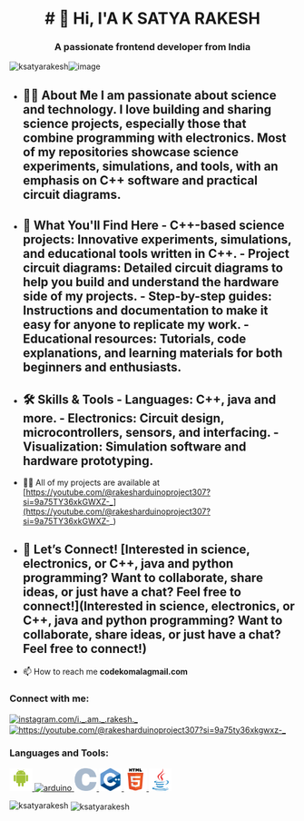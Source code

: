 <h1 align="center"># 👋 Hi, I'A K SATYA RAKESH</h1>
<h3 align="center">A passionate frontend developer from India</h3>

<img align="right" width="400" alt="image" src="https://github.com/user-attachments/assets/6f89f136-af31-4299-94d1-b22787e97ef7" />


<p align="left"> <img src="https://komarev.com/ghpvc/?username=ksatyarakesh&label=Profile%20views&color=0e75b6&style=flat" alt="ksatyarakesh" /> </p>

- ## 🧑‍🔬 About Me **I am passionate about science and technology. I love building and sharing science projects, especially those that combine programming with electronics. Most of my repositories showcase science experiments, simulations, and tools, with an emphasis on C++ software and practical circuit diagrams.**

- ## 🚀 What You'll Find Here **- **C++-based science projects:** Innovative experiments, simulations, and educational tools written in C++. - **Project circuit diagrams:** Detailed circuit diagrams to help you build and understand the hardware side of my projects. - **Step-by-step guides:** Instructions and documentation to make it easy for anyone to replicate my work. - **Educational resources:** Tutorials, code explanations, and learning materials for both beginners and enthusiasts.**

- ## 🛠️ Skills & Tools **- **Languages:** C++, java and more. - **Electronics:** Circuit design, microcontrollers, sensors, and interfacing. - **Visualization:** Simulation software and hardware prototyping.**

- 👨‍💻 All of my projects are available at [https://youtube.com/@rakesharduinoproject307?si=9a75TY36xkGWXZ-_](https://youtube.com/@rakesharduinoproject307?si=9a75TY36xkGWXZ-_)

- ## 🤝 Let’s Connect! [Interested in science, electronics, or C++, java and python programming? Want to collaborate, share ideas, or just have a chat? Feel free to connect!](Interested in science, electronics, or C++, java and python programming? Want to collaborate, share ideas, or just have a chat? Feel free to connect!)

- 📫 How to reach me **codekomalagmail.com**

<h3 align="left">Connect with me:</h3>
<p align="left">
<a href="https://instagram.com/instagram.com/i._.am._.rakesh._" target="blank"><img align="center" src="https://raw.githubusercontent.com/rahuldkjain/github-profile-readme-generator/master/src/images/icons/Social/instagram.svg" alt="instagram.com/i._.am._.rakesh._" height="30" width="40" /></a>
<a href="https://youtube.com/@rakesharduinoproject307?si=9a75ty36xkgwxz-_" target="blank"><img align="center" src="https://raw.githubusercontent.com/rahuldkjain/github-profile-readme-generator/master/src/images/icons/Social/youtube.svg" alt="https://youtube.com/@rakesharduinoproject307?si=9a75ty36xkgwxz-_" height="30" width="40" /></a>
</p>


<h3 align="left">Languages and Tools:</h3>
<p align="left"> <a href="https://developer.android.com" target="_blank" rel="noreferrer"> <img src="https://raw.githubusercontent.com/devicons/devicon/master/icons/android/android-original-wordmark.svg" alt="android" width="40" height="40"/> </a> <a href="https://www.arduino.cc/" target="_blank" rel="noreferrer"> <img src="https://cdn.worldvectorlogo.com/logos/arduino-1.svg" alt="arduino" width="40" height="40"/> </a> <a href="https://www.cprogramming.com/" target="_blank" rel="noreferrer"> <img src="https://raw.githubusercontent.com/devicons/devicon/master/icons/c/c-original.svg" alt="c" width="40" height="40"/> </a> <a href="https://www.w3schools.com/cpp/" target="_blank" rel="noreferrer"> <img src="https://raw.githubusercontent.com/devicons/devicon/master/icons/cplusplus/cplusplus-original.svg" alt="cplusplus" width="40" height="40"/> </a> <a href="https://www.w3.org/html/" target="_blank" rel="noreferrer"> <img src="https://raw.githubusercontent.com/devicons/devicon/master/icons/html5/html5-original-wordmark.svg" alt="html5" width="40" height="40"/> </a> <a href="https://www.java.com" target="_blank" rel="noreferrer"> <img src="https://raw.githubusercontent.com/devicons/devicon/master/icons/java/java-original.svg" alt="java" width="40" height="40"/> </a> </p>

<p><img align="left" src="https://github-readme-stats.vercel.app/api/top-langs?username=ksatyarakesh&show_icons=true&locale=en&layout=compact" alt="ksatyarakesh" /></p>

<p>&nbsp;<img align="center" src="https://github-readme-stats.vercel.app/api?username=ksatyarakesh&show_icons=true&locale=en" alt="ksatyarakesh" /></p>
